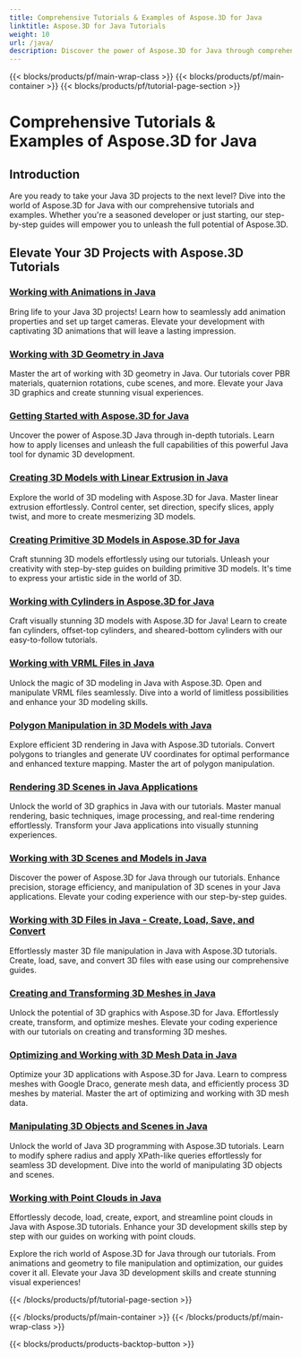 ```yaml
---
title: Comprehensive Tutorials & Examples of Aspose.3D for Java
linktitle: Aspose.3D for Java Tutorials
weight: 10
url: /java/
description: Discover the power of Aspose.3D for Java through comprehensive tutorials. Elevate your Java 3D projects with tutorials on animations, geometry, licensing, and more!
---
```


{{< blocks/products/pf/main-wrap-class >}}
{{< blocks/products/pf/main-container >}}
{{< blocks/products/pf/tutorial-page-section >}}

# Comprehensive Tutorials & Examples of Aspose.3D for Java

## Introduction

Are you ready to take your Java 3D projects to the next level? Dive into the world of Aspose.3D for Java with our comprehensive tutorials and examples. Whether you're a seasoned developer or just starting, our step-by-step guides will empower you to unleash the full potential of Aspose.3D.

## Elevate Your 3D Projects with Aspose.3D Tutorials

### [Working with Animations in Java](./animations/)

Bring life to your Java 3D projects! Learn how to seamlessly add animation properties and set up target cameras. Elevate your development with captivating 3D animations that will leave a lasting impression.

### [Working with 3D Geometry in Java](./geometry/)

Master the art of working with 3D geometry in Java. Our tutorials cover PBR materials, quaternion rotations, cube scenes, and more. Elevate your Java 3D graphics and create stunning visual experiences.

### [Getting Started with Aspose.3D for Java](./licensing/)

Uncover the power of Aspose.3D Java through in-depth tutorials. Learn how to apply licenses and unleash the full capabilities of this powerful Java tool for dynamic 3D development.

### [Creating 3D Models with Linear Extrusion in Java](./linear-extrusion/)

Explore the world of 3D modeling with Aspose.3D for Java. Master linear extrusion effortlessly. Control center, set direction, specify slices, apply twist, and more to create mesmerizing 3D models.

### [Creating Primitive 3D Models in Aspose.3D for Java](./primitive-3d-models/)

Craft stunning 3D models effortlessly using our tutorials. Unleash your creativity with step-by-step guides on building primitive 3D models. It's time to express your artistic side in the world of 3D.

### [Working with Cylinders in Aspose.3D for Java](./cylinders/)

Craft visually stunning 3D models with Aspose.3D for Java! Learn to create fan cylinders, offset-top cylinders, and sheared-bottom cylinders with our easy-to-follow tutorials.

### [Working with VRML Files in Java](./vrml-files/)

Unlock the magic of 3D modeling in Java with Aspose.3D. Open and manipulate VRML files seamlessly. Dive into a world of limitless possibilities and enhance your 3D modeling skills.

### [Polygon Manipulation in 3D Models with Java](./polygon/)

Explore efficient 3D rendering in Java with Aspose.3D tutorials. Convert polygons to triangles and generate UV coordinates for optimal performance and enhanced texture mapping. Master the art of polygon manipulation.

### [Rendering 3D Scenes in Java Applications](./rendering-3d-scenes/)

Unlock the world of 3D graphics in Java with our tutorials. Master manual rendering, basic techniques, image processing, and real-time rendering effortlessly. Transform your Java applications into visually stunning experiences.

### [Working with 3D Scenes and Models in Java](./3d-scenes-and-models/)

Discover the power of Aspose.3D for Java through our tutorials. Enhance precision, storage efficiency, and manipulation of 3D scenes in your Java applications. Elevate your coding experience with our step-by-step guides.

### [Working with 3D Files in Java - Create, Load, Save, and Convert](./load-and-save/)

Effortlessly master 3D file manipulation in Java with Aspose.3D tutorials. Create, load, save, and convert 3D files with ease using our comprehensive guides.

### [Creating and Transforming 3D Meshes in Java](./transforming-3d-meshes/)

Unlock the potential of 3D graphics with Aspose.3D for Java. Effortlessly create, transform, and optimize meshes. Elevate your coding experience with our tutorials on creating and transforming 3D meshes.

### [Optimizing and Working with 3D Mesh Data in Java](./3d-mesh-data/)

Optimize your 3D applications with Aspose.3D for Java. Learn to compress meshes with Google Draco, generate mesh data, and efficiently process 3D meshes by material. Master the art of optimizing and working with 3D mesh data.

### [Manipulating 3D Objects and Scenes in Java](./3d-objects-and-scenes/)

Unlock the world of Java 3D programming with Aspose.3D tutorials. Learn to modify sphere radius and apply XPath-like queries effortlessly for seamless 3D development. Dive into the world of manipulating 3D objects and scenes.

### [Working with Point Clouds in Java](./point-clouds/)

Effortlessly decode, load, create, export, and streamline point clouds in Java with Aspose.3D tutorials. Enhance your 3D development skills step by step with our guides on working with point clouds.

Explore the rich world of Aspose.3D for Java through our tutorials. From animations and geometry to file manipulation and optimization, our guides cover it all. Elevate your Java 3D development skills and create stunning visual experiences!

{{< /blocks/products/pf/tutorial-page-section >}}

{{< /blocks/products/pf/main-container >}}
{{< /blocks/products/pf/main-wrap-class >}}

{{< blocks/products/products-backtop-button >}}

